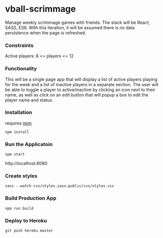 # vball-scrimmage
Manage weekly scrimmage games with friends.  The stack will be React, SASS, ES6.  With this iteration, it will be assumed there is no data persistence when the page is refreshed.

### Constraints
Active players: 8 <= players <= 12

### Functionality
This will be a single page app that will display a list of active players playing for the week and a list of inactive players in a separate section.
The user will be able to toggle a player to active/inactive by clicking an icon next to their name, as well as click on an edit button that will popup a box to edit the player name and status.

### Installation

requires [npm](https://nodejs.org/en/download/)

```
npm install
```

### Run the Applicatoin
```
npm start
```
http://localhost:8080

### Create styles
```
sass --watch css/styles.sass:public/css/styles.css
```

### Build Production App
```
npm run build
```

### Deploy to Heroku
 ```
 git push heroku master
 ```
